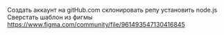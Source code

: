 Создать аккаунт на gitHub.com
склонировать репу
установить node.js 
Сверстать шаблон из фигмы 
https://www.figma.com/community/file/961493547130416845
